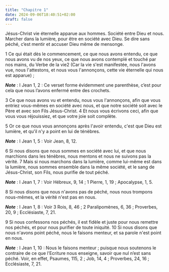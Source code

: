 ```yaml
---
title: "Chapitre 1"
date: 2024-09-06T18:40:51+02:00
draft: false
---
```



Jésus-Christ vie éternelle apparue aux hommes.
Société entre Dieu et nous.
Marcher dans la lumière, pour être en société avec Dieu.
Se dire sans péché, c’est mentir et accuser Dieu même de mensonge.


1 Ce qui était dès le commencement, ce que nous avons entendu, ce que nous avons vu de nos yeux, ce que nous avons contemplé et touché par nos mains, du Verbe de la vie2 (Car la vie s'est manifestée, nous l'avons vue, nous l'attestons, et nous vous l'annonçons, cette vie éternelle qui nous est apparue) ;

***Note*** :  I Jean 1, 2 : Ce verset forme évidemment une parenthèse, c’est pour cela que nous l’avons enfermé entre des crochets.

3 Ce que nous avons vu et entendu, nous vous l'annonçons, afin que vous entriez vous-mêmes en société avec nous, et que notre société soit avec le Père et avec son Fils Jésus-Christ. 4 Et nous vous écrivons ceci, afin que vous vous réjouissiez, et que votre joie soit complète.


5 Or ce que nous vous annonçons après l'avoir entendu, c'est que Dieu est lumière, et qu'il n'y a point en lui de ténèbres.

***Note*** :  I Jean 1, 5 : Voir Jean, 8, 12.

6 Si nous disons que nous sommes en société avec lui, et que nous marchions dans les ténèbres, nous mentons et nous ne suivons pas la vérité. 7 Mais si nous marchons dans la lumière, comme lui-même est dans la lumière, nous sommes ensemble dans la même société, et le sang de Jésus-Christ, son Fils, nous purifie de tout péché.

***Note*** :  I Jean 1, 7 : Voir Hébreux, 9, 14 ; 1 Pierre, 1, 19 ; Apocalypse, 1, 5.


8 Si nous disons que nous n'avons pas de péché, nous nous trompons nous-mêmes, et la vérité n'est pas en nous.

***Note*** :  I Jean 1, 8 : Voir 3 Rois, 8, 46 ; 2 Paralipomènes, 6, 36 ; Proverbes, 20, 9 ; Ecclésiaste, 7, 21.

9 Si nous confessons nos péchés, il est fidèle et juste pour nous remettre nos péchés, et pour nous purifier de toute iniquité. 10 Si nous disons que nous n'avons point péché, nous le faisons menteur, et sa parole n'est point en nous.

***Note*** :  I Jean 1, 10 : Nous le faisons menteur ; puisque nous soutenons le contraire de ce que l’Ecriture nous enseigne, savoir que nul n’est sans péché. Voir, en effet, Psaumes, 115, 2 ; Job, 14, 4 ; Proverbes, 24, 16 ; Ecclésiaste, 7, 21.


